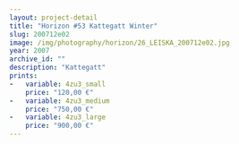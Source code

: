 ```yaml
---
layout: project-detail
title: "Horizon #53 Kattegatt Winter"
slug: 200712e02
image: /img/photography/horizon/26_LEISKA_200712e02.jpg
year: 2007
archive_id: ""
description: "Kattegatt"
prints: 
-   variable: 4zu3_small
    price: "120,00 €"
-   variable: 4zu3_medium
    price: "750,00 €"
-   variable: 4zu3_large
    price: "900,00 €"
---
```

